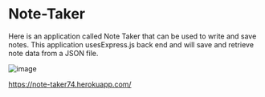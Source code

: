 # Note-Taker

Here is an application called Note Taker that can be used to write and save notes. This application usesExpress.js back end and will save and retrieve note data from a JSON file.

![image](https://user-images.githubusercontent.com/87501948/145312903-7e3013ca-b8f7-4c84-a0cd-8a7dc7de0edf.png)


https://note-taker74.herokuapp.com/
